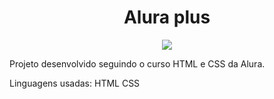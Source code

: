 <h1 align="center"> Alura plus</h1>
<p align="center">
<img src="http://img.shields.io/static/v1?label=STATUS&message=DONE&color=GREEN&style=for-the-badge"/>
</p>



Projeto desenvolvido seguindo o curso HTML e CSS da Alura. 

Linguagens usadas:
HTML
CSS 


[def]: #conclusão